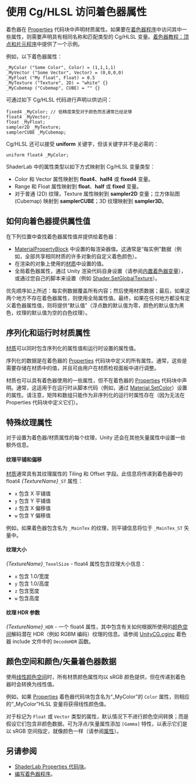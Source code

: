 # 使用 Cg/HLSL 访问着色器属性


着色器在 [Properties](SL-Properties.html) 代码块中声明材质属性。如果要在[着色器程序](SL-ShaderPrograms.html)中访问其中一些属性，则需要声明具有相同名称和匹配类型的 Cg/HLSL 变量。[着色器教程：顶点和片元程序](ShaderTut2.html)中提供了一个示例。

例如，以下着色器属性：


````
_MyColor ("Some Color", Color) = (1,1,1,1) 
_MyVector ("Some Vector", Vector) = (0,0,0,0) 
_MyFloat ("My float", Float) = 0.5 
_MyTexture ("Texture", 2D) = "white" {} 
_MyCubemap ("Cubemap", CUBE) = "" {}
````

可通过如下 Cg/HLSL 代码进行声明以供访问：


````
fixed4 _MyColor; // 低精度类型对于颜色而言通常已经足够
float4 _MyVector;
float _MyFloat; 
sampler2D _MyTexture;
samplerCUBE _MyCubemap;
````

Cg/HLSL 还可以接受 __uniform__ 关键字，但该关键字并不是必需的：


````
uniform float4 _MyColor;
````

ShaderLab 中的属性类型以如下方式映射到 Cg/HLSL 变量类型：

* Color 和 Vector 属性映射到 __float4__、__half4__ 或 __fixed4__ 变量。
* Range 和 Float 属性映射到 __float__、__half__ 或 __fixed__ 变量。
* 对于普通 (2D) 纹理，Texture 属性映射到 __sampler2D__ 变量；立方体贴图 (Cubemap) 映射到 __samplerCUBE__；3D 纹理映射到 __sampler3D__。


## 如何向着色器提供属性值

在下列位置中查找着色器属性值并提供给着色器：

* [MaterialPropertyBlock](../ScriptReference/MaterialPropertyBlock.html) 中设置的每渲染器值。这通常是“每实例”数据（例如，全部共享相同材质的许多对象的自定义着色颜色）。
* 在渲染的对象上使用的[材质](class-Material.html)中设置的值。
* 全局着色器属性，通过 Unity 渲染代码自身设置（请参阅[内置着色器变量](SL-UnityShaderVariables.html)），或通过您自己的脚本来设置（例如 [Shader.SetGlobalTexture](../ScriptReference/Shader.SetGlobalTexture.html)）。

优先顺序如上所述：每实例数据覆盖所有内容；然后使用材质数据；最后，如果这两个地方不存在着色器属性，则使用全局属性值。最终，如果在任何地方都没有定义着色器属性值，则将提供“默认值”（浮点数的默认值为零，颜色的默认值为黑色，纹理的默认值为空的白色纹理）。


## 序列化和运行时材质属性

[材质](class-Material.html)可以同时包含序列化的属性值和运行时设置的属性值。

序列化的数据是在着色器的 [Properties](SL-Properties.html) 代码块中定义的所有属性。通常，这些是需要存储在材质中的值，并且可由用户在材质检视面板中进行调整。

材质也可以具有着色器使用的一些属性，但不在着色器的 [Properties](SL-Properties.html) 代码块中声明。通常，这适用于在运行时从脚本代码（例如，通过 [Material.SetColor](../ScriptReference/Material.SetColor.html)）设置的属性。请注意，矩阵和数组只能作为非序列化的运行时属性存在（因为无法在 Properties 代码块中定义它们）。


## 特殊纹理属性

对于设置为着色器/材质属性的每个纹理，Unity 还会在其他矢量属性中设置一些额外信息。


#### 纹理平铺和偏移

[材质](class-Material.html)通常具有其纹理属性的 Tiling 和 Offset 字段。此信息将传递到着色器中的 float4 _{TextureName}_`_ST` 属性：

* `x` 包含 X 平铺值
* `y` 包含 Y 平铺值
* `z` 包含 X 偏移值
* `w` 包含 Y 偏移值

例如，如果着色器包含名为 `_MainTex` 的纹理，则平铺信息将位于 `_MainTex_ST` 矢量中。


#### 纹理大小

_{TextureName}_`_TexelSize` - float4 属性包含纹理大小信息：

* `x` 包含 1.0/宽度
* `y` 包含 1.0/高度
* `z` 包含宽度
* `w` 包含高度


#### 纹理 HDR 参数

_{TextureName}_`_HDR` - 一个 float4 属性，其中包含有关如何根据所使用的[颜色空间](LinearLighting.html)解码潜在 HDR（例如 RGBM 编码）纹理的信息。请参阅 [UnityCG.cginc](SL-BuiltinIncludes.html) 着色器 include 文件中的 `DecodeHDR` 函数。


## 颜色空间和颜色/矢量着色器数据

使用[线性颜色空间](LinearLighting.html)时，所有材质颜色属性均以 sRGB 颜色提供，但在传递到着色器时会转换为线性值。

例如，如果 [Properties](SL-Properties.html) 着色器代码块包含名为“_MyColor”的 `Color` 属性，则相应的“_MyColor”HLSL 变量将获得线性颜色值。

对于标记为 `Float` 或 `Vector` 类型的属性，默认情况下不进行颜色空间转换；而是假设它们包含非颜色数据。可为浮点/矢量属性添加 `[Gamma]` 特性，以表示它们是以 sRGB 空间指定，就像颜色一样（请参阅[属性](SL-Properties.html)）。


## 另请参阅

* [ShaderLab Properties 代码块](SL-Properties.html)。
* [编写着色器程序](SL-ShaderPrograms.html)。

